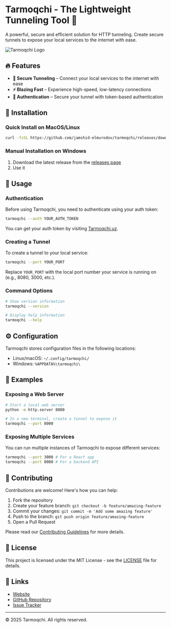 # Tarmoqchi - The Lightweight Tunneling Tool 🚀

A powerful, secure and efficient solution for HTTP tunneling. Create secure tunnels to expose your local services to the internet with ease.

![Tarmoqchi Logo](https://pub-efb2bbde7206420692920475ba73046f.r2.dev/logo.png)

## 🔥 Features

- **🔗 Secure Tunneling** – Connect your local services to the internet with ease
- **⚡ Blazing Fast** – Experience high-speed, low-latency connections
- **🔐 Authentication** – Secure your tunnel with token-based authentication

## 🚀 Installation

### Quick Install on MacOS/Linux

```bash
curl -fsSL https://github.com/jamshid-elmurodov/tarmoqchi/releases/download/Tarmoqchi-1.0.0/install.sh | sudo bash
```

### Manual Installation on Windows

1. Download the latest release from the [releases page](https://github.com/jamshid-elmurodov/tarmoqchi/releases/tag/Tarmoqchi-1.0.0)
2. Use it

## 🔧 Usage

### Authentication

Before using Tarmoqchi, you need to authenticate using your auth token:

```bash
tarmoqchi --auth YOUR_AUTH_TOKEN
```

You can get your auth token by visiting [Tarmoqchi.uz](https://tarmoqchi.uz/auth/token).

### Creating a Tunnel

To create a tunnel to your local service:

```bash
tarmoqchi --port YOUR_PORT
```

Replace `YOUR_PORT` with the local port number your service is running on (e.g., 8080, 3000, etc.).

### Command Options

```bash
# Show version information
tarmoqchi --version

# Display help information
tarmoqchi --help
```

## ⚙️ Configuration

Tarmoqchi stores configuration files in the following locations:

- Linux/macOS: `~/.config/tarmoqchi/`
- Windows: `%APPDATA%\tarmoqchi\`

## 📝 Examples

### Exposing a Web Server

```bash
# Start a local web server
python -m http.server 8000

# In a new terminal, create a tunnel to expose it
tarmoqchi --port 8000
```

### Exposing Multiple Services

You can run multiple instances of Tarmoqchi to expose different services:

```bash
tarmoqchi --port 3000 # For a React app
tarmoqchi --port 8080 # For a backend API
```

## 🤝 Contributing

Contributions are welcome! Here's how you can help:

1. Fork the repository
2. Create your feature branch: `git checkout -b feature/amazing-feature`
3. Commit your changes: `git commit -m 'Add some amazing feature'`
4. Push to the branch: `git push origin feature/amazing-feature`
5. Open a Pull Request

Please read our [Contributing Guidelines](https://github.com/jamshid-elmurodov/tarmoqchi/blob/main/CONTRIBUTING.md) for more details.

## 📄 License

This project is licensed under the MIT License - see the [LICENSE](https://github.com/jamshid-elmurodov/tarmoqchi/blob/main/LICENSE) file for details.

## 🔗 Links

- [Website](https://tarmoqchi.uz)
- [GitHub Repository](https://github.com/jamshid-elmurodov/tarmoqchi)
- [Issue Tracker](https://github.com/jamshid-elmurodov/tarmoqchi/issues)

---

© 2025 Tarmoqchi. All rights reserved.
